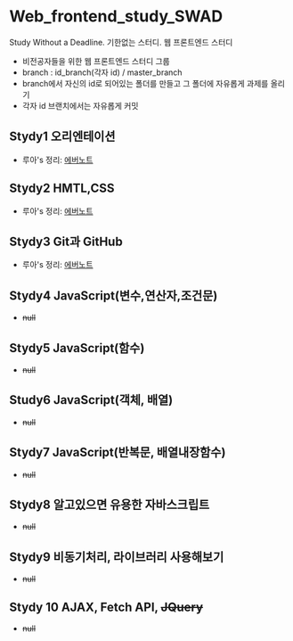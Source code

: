 # Web_frontend_study_SWAD

Study Without a Deadline. 기한없는 스터디. 웹 프론트엔드 스터디

- 비전공자들을 위한 웹 프론트엔드 스터디 그룹
- branch : id_branch(각자 id) / master_branch
- branch에서 자신의 id로 되어있는 폴더를 만들고 그 폴더에 자유롭게 과제를 올리기
- 각자 id 브랜치에서는 자유롭게 커밋

## Stydy1 오리엔테이션

- 루아's 정리: [에버노트](https://www.evernote.com/shard/s488/sh/8ab37b99-9546-c082-9295-e7c36c41e65e/c1486adcd0d594439614468da65eb752)

## Stydy2 HMTL,CSS

- 루아's 정리: [에버노트](https://www.evernote.com/shard/s488/sh/6f35c0e1-82cd-fb28-70c8-4560a8ce6643/84748c0df7a7291c4da0801edc3f2eae)

## Stydy3 Git과 GitHub

- 루아's 정리: [에버노트](https://www.evernote.com/shard/s488/sh/70411f50-9753-8b6a-b2ae-d72db7fa2ee1/d0a5df26bf7669579e7605b8ec57c360)

## Stydy4 JavaScript(변수,연산자,조건문)

- ~~null~~

## Stydy5 JavaScript(함수)

- ~~null~~

## Study6 JavaScript(객체, 배열)

- ~~null~~

## Stydy7 JavaScript(반복문, 배열내장함수)

- ~~null~~

## Stydy8 알고있으면 유용한 자바스크립트

- ~~null~~

## Stydy9 비동기처리, 라이브러리 사용해보기

- ~~null~~

## Stydy 10 AJAX, Fetch API, ~~JQuery~~

- ~~null~~
